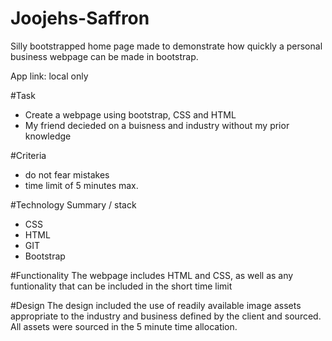 # Joojehs-Saffron
Silly bootstrapped home page made to demonstrate how quickly a personal business webpage can be made in bootstrap.

App link: local only

#Task
+ Create a webpage using bootstrap, CSS and HTML
+ My friend decieded on a buisness and industry without my prior knowledge

#Criteria
+ do not fear mistakes
+ time limit of 5 minutes max.

#Technology Summary / stack
+ CSS
+ HTML
+ GIT 
+ Bootstrap

#Functionality
The webpage includes HTML and CSS, as well as any funtionality that can be included in the short time limit

#Design
The design included the use of readily available image assets appropriate to the industry and business defined by the client and sourced. All assets were sourced in the 5 minute time allocation.
